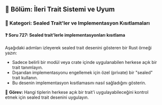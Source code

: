 ## 📘 Bölüm: İleri Trait Sistemi ve Uyum  
### 🔹 Kategori: Sealed Trait'ler ve Implementasyon Kısıtlamaları  
#### ❓ Soru 727: Sealed trait'lerle implementasyonları kısıtlama

Aşağıdaki adımları izleyerek sealed trait desenini gösteren bir Rust örneği yazın:

- Sadece belirli bir modül veya crate içinde uygulanabilen herkese açık bir trait tanımlayın.
- Dışarıdan implementasyonu engellemek için özel (private) bir "sealed" trait kullanın.
- Bu desenin implementasyon kısıtlamasını nasıl sağladığını gösterin.

🔧 **Görev:** Hangi tiplerin herkese açık bir trait'i uygulayabileceğini kontrol etmek için sealed trait desenini uygulayın.
